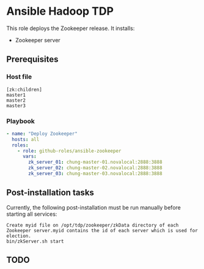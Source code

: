 # Ansible Hadoop TDP

This role deploys the Zookeeper release. It installs:

- Zookeeper server


## Prerequisites

### Host file

```
[zk:children]
master1
master2
master3
```

### Playbook

```yaml
- name: "Deploy Zookeeper"
  hosts: all
  roles:
    - role: github-roles/ansible-zookeeper
      vars:
        zk_server_01: chung-master-01.novalocal:2888:3888
        zk_server_02: chung-master-02.novalocal:2888:3888
        zk_server_03: chung-master-03.novalocal:2888:3888
```

## Post-installation tasks

Currently, the following post-installation must be run manually before starting all services:

```
Create myid file on /opt/tdp/zookeeper/zkData directory of each Zookeeper server.myid contains the id of each server which is used for election.
bin/zkServer.sh start
```

## TODO
